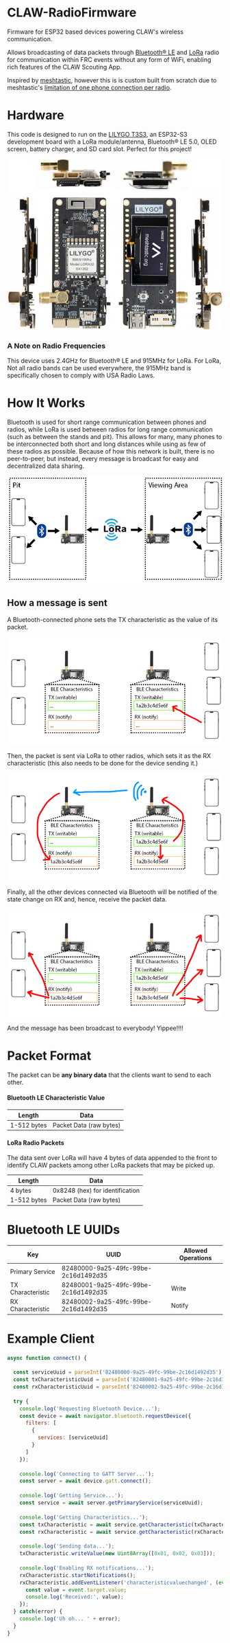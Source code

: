 # CLAW-RadioFirmware
Firmware for ESP32 based devices powering CLAW's wireless communication.

Allows broadcasting of data packets through [Bluetooth® LE](https://github.com/espressif/arduino-esp32/tree/master/libraries/BLE) and [LoRa](https://github.com/sandeepmistry/arduino-LoRa) radio for communication within FRC events without any form of WiFi, enabling rich features of the CLAW Scouting App.

Inspired by [meshtastic](https://meshtastic.org), however this is is custom built from scratch due to meshtastic's [limitation of one phone connection per radio](https://meshtastic.org/docs/introduction/#how-it-works).

# Hardware

This code is designed to run on the [LILYGO T3S3](https://www.amazon.com/LILYGO-ESP32-S3-Development-Wireless-Display/dp/B0BW5W9QXZ), an ESP32-S3 development board with a LoRa module/antenna, Bluetooth® LE 5.0, OLED screen, battery charger, and SD card slot. Perfect for this project!

![LILYGO T3S3](./media/T3S3.jpg?raw=true)

### A Note on Radio Frequencies
This device uses 2.4GHz for Bluetooth® LE and 915MHz for LoRa. For LoRa, Not all radio bands can be used everywhere, the 915MHz band is specifically chosen to comply with USA Radio Laws.


# How It Works

Bluetooth is used for short range communication between phones and radios, while LoRa is used between radios for long range communication (such as between the stands and pit). This allows for many, many phones to be interconnected both short and long distances while using as few of these radios as possible. Because of how this network is built, there is no peer-to-peer, but instead, every message is broadcast for easy and decentralized data sharing.

![Diagram showcasing how different devices are connected throughout the network](./media/diagram.png?raw=true)

## How a message is sent

A Bluetooth-connected phone sets the TX characteristic as the value of its packet.

![Diagram showing an arrow from a phone to a radio](./media/sending_step1.png?raw=true)

Then, the packet is sent via LoRa to other radios, which sets it as the RX characteristic (this also needs to be done for the device sending it.)

![Diagram showing radio sending packet to other radio](./media/sending_step2.png?raw=true)

Finally, all the other devices connected via Bluetooth will be notified of the state change on RX and, hence, receive the packet data.

![Diagram showing radios sending packet to all connected phones](./media/sending_step3.png?raw=true)

And the message has been broadcast to everybody! Yippee!!!!

# Packet Format

The packet can be **any binary data** that the clients want to send to each other.

#### Bluetooth LE Characteristic Value

| Length      | Data                            |
|-------------|---------------------------------|
| 1-512 bytes | Packet Data (raw bytes)         |

#### LoRa Radio Packets

The data sent over LoRa will have 4 bytes of data appended to the front to identify CLAW packets among other LoRa packets that may be picked up.

| Length      | Data                            |
|-------------|---------------------------------|
| 4 bytes     | 0x8248 (hex) for identification |
| 1-512 bytes | Packet Data (raw bytes)         |

# Bluetooth LE UUIDs

| Key               | UUID                                 | Allowed Operations |
|-------------------|--------------------------------------|--------------------|
| Primary Service   | 82480000-9a25-49fc-99be-2c16d1492d35 |                    |
| TX Characteristic | 82480001-9a25-49fc-99be-2c16d1492d35 | Write              |
| RX Characteristic | 82480002-9a25-49fc-99be-2c16d1492d35 | Notify             |

# Example Client

```js
async function connect() {

  const serviceUuid = parseInt('82480000-9a25-49fc-99be-2c16d1492d35');
  const txCharacteristicUuid = parseInt('82480001-9a25-49fc-99be-2c16d1492d35');
  const rxCharacteristicUuid = parseInt('82480002-9a25-49fc-99be-2c16d1492d35');

  try {
    console.log('Requesting Bluetooth Device...');
    const device = await navigator.bluetooth.requestDevice({
      filters: [
        {
          services: [serviceUuid]
        }
      ]
    });

    console.log('Connecting to GATT Server...');
    const server = await device.gatt.connect();

    console.log('Getting Service...');
    const service = await server.getPrimaryService(serviceUuid);

    console.log('Getting Characteristics...');
    const txCharacteristic = await service.getCharacteristic(txCharacteristicUuid);
    const rxCharacteristic = await service.getCharacteristic(rxCharacteristicUuid);

    console.log('Sending data...');
    txCharacteristic.writeValue(new Uint8Array([0x01, 0x02, 0x03]));

    console.log('Enabling RX notifications...');
    rxCharacteristic.startNotifications();
    rxCharacteristic.addEventListener('characteristicvaluechanged', (event) => {
      const value = event.target.value;
      console.log('Received:', value);
    });
  } catch(error) {
    console.log('Uh oh... ' + error);
  }
}
```
